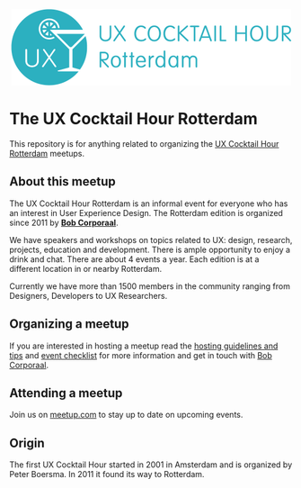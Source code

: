 <p align="center"><img src="/identity/ux_cocktail_hour_logo_text_v02.png" width=499 height=136 alt="UX Cocktail Hour Rotterdam logo"></p>

# The UX Cocktail Hour Rotterdam
This repository is for anything related to organizing the [UX Cocktail Hour Rotterdam](https://www.meetup.com/Rotterdam-UX-Cocktail-Hours/) meetups.

## About this meetup
The UX Cocktail Hour Rotterdam is an informal event for everyone who has an interest in User Experience Design. The Rotterdam edition is organized since 2011 by **[Bob Corporaal](https://reefscape.net)**.

We have speakers and workshops on topics related to UX: design, research, projects, education and development. There is ample opportunity to enjoy a drink and chat. There are about 4 events a year. Each edition is at a different location in or nearby Rotterdam.

Currently we have more than 1500 members in the community ranging from Designers, Developers to UX Researchers.

## Organizing a meetup
If you are interested in hosting a meetup read the [hosting guidelines and tips](/hosting-guidelines.md) and [event checklist](/event-checklist.md) for more information and get in touch with [Bob Corporaal](mailto:bob@reefscape.net).

## Attending a meetup
Join us on [meetup.com](https://www.meetup.com/Rotterdam-UX-Cocktail-Hours/) to stay up to date on upcoming events.

## Origin
The first UX Cocktail Hour started in 2001 in Amsterdam and is organized by Peter Boersma. In 2011 it found its way to Rotterdam.
